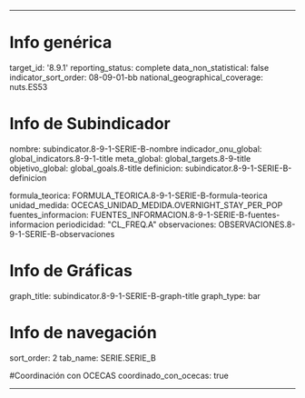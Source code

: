 ---

# Info genérica
target_id: '8.9.1'
reporting_status: complete
data_non_statistical: false
indicator_sort_order: 08-09-01-bb
national_geographical_coverage: nuts.ES53

# Info de Subindicador
nombre: subindicator.8-9-1-SERIE-B-nombre
indicador_onu_global: global_indicators.8-9-1-title
meta_global: global_targets.8-9-title
objetivo_global: global_goals.8-title
definicion: subindicator.8-9-1-SERIE-B-definicion

formula_teorica: FORMULA_TEORICA.8-9-1-SERIE-B-formula-teorica
unidad_medida: OCECAS_UNIDAD_MEDIDA.OVERNIGHT_STAY_PER_POP
fuentes_informacion: FUENTES_INFORMACION.8-9-1-SERIE-B-fuentes-informacion
periodicidad: "CL_FREQ.A"
observaciones: OBSERVACIONES.8-9-1-SERIE-B-observaciones

# Info de Gráficas
graph_title: subindicator.8-9-1-SERIE-B-graph-title
graph_type: bar

# Info de navegación
sort_order: 2
tab_name: SERIE.SERIE_B

#Coordinación con OCECAS
coordinado_con_ocecas: true

---